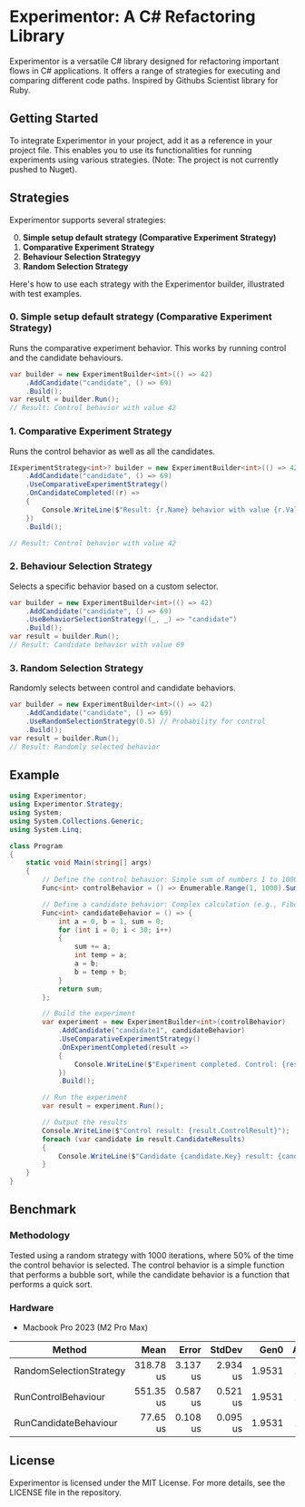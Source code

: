# Experimentor: A C# Refactoring Library

Experimentor is a versatile C# library designed for refactoring important flows in C# applications. It offers a range of strategies for executing and comparing different code paths. Inspired by Githubs Scientist library for Ruby.

## Getting Started

To integrate Experimentor in your project, add it as a reference in your project file. This enables you to use its functionalities for running experiments using various strategies. (Note: The project is not currently pushed to Nuget). 

## Strategies

Experimentor supports several strategies:

0. **Simple setup default strategy (Comparative Experiment Strategy)**
1. **Comparative Experiment Strategy**
2. **Behaviour Selection Strategyy**
3. **Random Selection Strategy**

Here's how to use each strategy with the Experimentor builder, illustrated with test examples.

### 0. Simple setup default strategy (Comparative Experiment Strategy)

Runs the comparative experiment behavior. This works by running control and the candidate behaviours.

```csharp
var builder = new ExperimentBuilder<int>(() => 42)
    .AddCandidate("candidate", () => 69)
    .Build();
var result = builder.Run();
// Result: Control behavior with value 42
```

### 1. Comparative Experiment Strategy

Runs the control behavior as well as all the candidates.

```csharp
IExperimentStrategy<int>? builder = new ExperimentBuilder<int>(() => 42)
    .AddCandidate("candidate", () => 69)
    .UseComparativeExperimentStrategy()
    .OnCandidateCompleted((r) =>
    {
        Console.WriteLine($"Result: {r.Name} behavior with value {r.Value}");
    })
    .Build();

// Result: Control behavior with value 42
```

### 2. Behaviour Selection Strategy

Selects a specific behavior based on a custom selector.

```csharp
var builder = new ExperimentBuilder<int>(() => 42)
    .AddCandidate("candidate", () => 69)
    .UseBehaviorSelectionStrategy((_, _) => "candidate")
    .Build();
var result = builder.Run();
// Result: Candidate behavior with value 69
```

### 3. Random Selection Strategy

Randomly selects between control and candidate behaviors.

```csharp
var builder = new ExperimentBuilder<int>(() => 42)
    .AddCandidate("candidate", () => 69)
    .UseRandomSelectionStrategy(0.5) // Probability for control
    .Build();
var result = builder.Run();
// Result: Randomly selected behavior
```

## Example

``` csharp
using Experimentor;
using Experimentor.Strategy;
using System;
using System.Collections.Generic;
using System.Linq;

class Program
{
    static void Main(string[] args)
    {
        // Define the control behavior: Simple sum of numbers 1 to 1000
        Func<int> controlBehavior = () => Enumerable.Range(1, 1000).Sum();

        // Define a candidate behavior: Complex calculation (e.g., Fibonacci sequence sum for first 30 numbers)
        Func<int> candidateBehavior = () => {
            int a = 0, b = 1, sum = 0;
            for (int i = 0; i < 30; i++)
            {
                sum += a;
                int temp = a;
                a = b;
                b = temp + b;
            }
            return sum;
        };

        // Build the experiment
        var experiment = new ExperimentBuilder<int>(controlBehavior)
            .AddCandidate("candidate1", candidateBehavior)
            .UseComparativeExperimentStrategy()
            .OnExperimentCompleted(result => 
            {
                Console.WriteLine($"Experiment completed. Control: {result.ControlResult}, Candidate: {result.CandidateResults["candidate1"].result}");
            })
            .Build();

        // Run the experiment
        var result = experiment.Run();

        // Output the results
        Console.WriteLine($"Control result: {result.ControlResult}");
        foreach (var candidate in result.CandidateResults)
        {
            Console.WriteLine($"Candidate {candidate.Key} result: {candidate.Value.result}");
        }
    }
}
```

## Benchmark

### Methodology

Tested using a random strategy with 1000 iterations, where 50% of the time the control behavior is selected.
The control behavior is a simple function that performs a bubble sort, while the candidate behavior is a function that performs a quick sort.

### Hardware
* Macbook Pro 2023 (M2 Pro Max)

| Method                  | Mean      | Error    | StdDev   | Gen0   | Allocated |
|------------------------ |----------:|---------:|---------:|-------:|----------:|
| RandomSelectionStrategy | 318.78 us | 3.137 us | 2.934 us | 1.9531 |  16.59 KB |
| RunControlBehaviour     | 551.35 us | 0.587 us | 0.521 us | 1.9531 |  16.09 KB |
| RunCandidateBehaviour   |  77.65 us | 0.108 us | 0.095 us | 1.9531 |  16.09 KB |


## License

Experimentor is licensed under the MIT License. For more details, see the LICENSE file in the repository.
